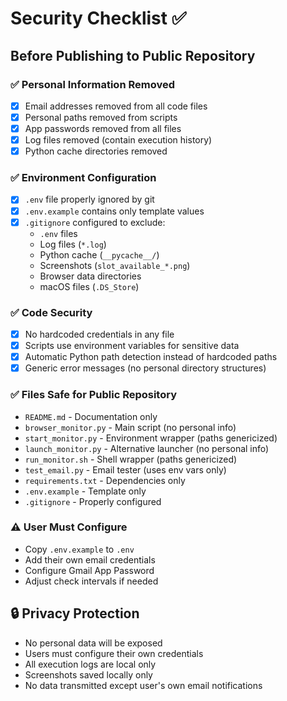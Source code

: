 # Security Checklist ✅

## Before Publishing to Public Repository

### ✅ Personal Information Removed
- [x] Email addresses removed from all code files
- [x] Personal paths removed from scripts  
- [x] App passwords removed from all files
- [x] Log files removed (contain execution history)
- [x] Python cache directories removed

### ✅ Environment Configuration
- [x] `.env` file properly ignored by git
- [x] `.env.example` contains only template values
- [x] `.gitignore` configured to exclude:
  - `.env` files
  - Log files (`*.log`)
  - Python cache (`__pycache__/`)
  - Screenshots (`slot_available_*.png`)
  - Browser data directories
  - macOS files (`.DS_Store`)

### ✅ Code Security
- [x] No hardcoded credentials in any file
- [x] Scripts use environment variables for sensitive data
- [x] Automatic Python path detection instead of hardcoded paths
- [x] Generic error messages (no personal directory structures)

### ✅ Files Safe for Public Repository
- `README.md` - Documentation only
- `browser_monitor.py` - Main script (no personal info)
- `start_monitor.py` - Environment wrapper (paths genericized) 
- `launch_monitor.py` - Alternative launcher (no personal info)
- `run_monitor.sh` - Shell wrapper (paths genericized)
- `test_email.py` - Email tester (uses env vars only)
- `requirements.txt` - Dependencies only
- `.env.example` - Template only
- `.gitignore` - Properly configured

### ⚠️ User Must Configure
- Copy `.env.example` to `.env`
- Add their own email credentials
- Configure Gmail App Password
- Adjust check intervals if needed

## 🔒 Privacy Protection
- No personal data will be exposed
- Users must configure their own credentials
- All execution logs are local only
- Screenshots saved locally only
- No data transmitted except user's own email notifications
